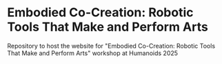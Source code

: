 # Embodied Co-Creation: Robotic Tools That Make and Perform Arts
Repository to host the website for "Embodied Co-Creation: Robotic Tools That Make and Perform Arts" workshop at Humanoids 2025
